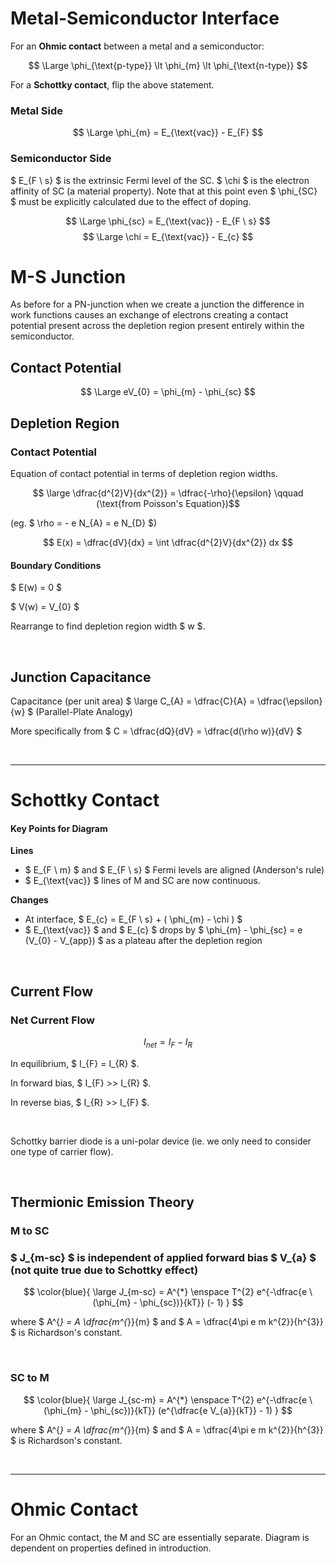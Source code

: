 # Metal-Semiconductor Interface


For an **Ohmic contact** between a metal and a semiconductor:

$$ \Large \phi_{\text{p-type}} \lt \phi_{m} \lt \phi_{\text{n-type}} $$

For a **Schottky contact**, flip the above statement.


### Metal Side

$$ \Large \phi_{m} = E_{\text{vac}} - E_{F} $$

### Semiconductor Side

$ E_{F \ s} $ is the extrinsic Fermi level of the SC.
$ \chi $ is the electron affinity of SC (a material property). Note that at this point even $ \phi_{SC} $ must be explicitly calculated due to the effect of doping.  

$$ \Large \phi_{sc} = E_{\text{vac}} - E_{F \ s} $$ 
$$ \Large \chi = E_{\text{vac}} - E_{c} $$


# M-S Junction

As before for a PN-junction when we create a junction the difference in work functions causes an exchange of electrons creating a contact potential present across the depletion region present entirely within the semiconductor. 


## Contact Potential

$$ \Large eV_{0} = \phi_{m} - \phi_{sc} $$


## Depletion Region

### Contact Potential
Equation of contact potential in terms of depletion region widths.

$$ \large \dfrac{d^{2}V}{dx^{2}} = \dfrac{-\rho}{\epsilon} \qquad (\text{from Poisson's Equation})$$

(eg. $ \rho = - e N_{A} = e N_{D} $)

$$ E(x) = \dfrac{dV}{dx} = \int \dfrac{d^{2}V}{dx^{2}} dx $$

#### Boundary Conditions
$ E(w) = 0 $

$ V(w) = V_{0} $


Rearrange to find depletion region width $ w $.
 
</br>

## Junction Capacitance

Capacitance (per unit area) $ \large C_{A} = \dfrac{C}{A} = \dfrac{\epsilon}{w} $ (Parallel-Plate Analogy)

More specifically from $ C = \dfrac{dQ}{dV} = \dfrac{d(\rho w)}{dV} $


</br><hr>



# Schottky Contact

#### Key Points for Diagram

**Lines**
* $ E_{F \ m} $ and $ E_{F \ s} $ Fermi levels are aligned (Anderson's rule)
* $ E_{\text{vac}} $ lines of M and SC are now continuous.

**Changes**
* At interface, $ E_{c} = E_{F \ s} + ( \phi_{m} - \chi ) $
* $ E_{\text{vac}} $ and $ E_{c} $ drops by $ \phi_{m} - \phi_{sc} = e (V_{0} - V_{app}) $ as a plateau after the depletion region

</br>


## Current Flow

### Net Current Flow
$$ I_{net} = I_{F} - I_{R} $$

In equilibrium, $ I_{F} = I_{R} $.

In forward bias, $ I_{F} >> I_{R} $.

In reverse bias, $ I_{R} >> I_{F} $.


</br>

Schottky barrier diode is a uni-polar device (ie. we only need to consider one type of carrier flow).

</br>

## Thermionic Emission Theory

### M to SC

### $ J_{m-sc} $ is independent of applied forward bias $ V_{a} $ (not quite true due to Schottky effect)

$$ \color{blue}{ \large J_{m-sc} =  A^{*} \enspace T^{2} e^{-\dfrac{e \ (\phi_{m} - \phi_{sc})}{kT}} (- 1) } $$ 

where $ A^{*} = A \dfrac{m^{*}}{m} $ and $ A = \dfrac{4\pi e m k^{2}}{h^{3}} $ is Richardson's constant.

</br>

### SC to M

$$ \color{blue}{ \large J_{sc-m} =  A^{*} \enspace T^{2} e^{-\dfrac{e \ (\phi_{m} - \phi_{sc})}{kT}} (e^{\dfrac{e V_{a}}{kT}} - 1) } $$ 

where $ A^{*} = A \dfrac{m^{*}}{m} $ and $ A = \dfrac{4\pi e m k^{2}}{h^{3}} $ is Richardson's constant.


</br><hr>


# Ohmic Contact
For an Ohmic contact, the M and SC are essentially separate. Diagram is dependent on properties defined in introduction.








